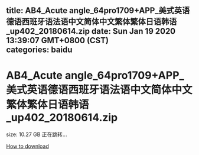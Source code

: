 
title: AB4_Acute angle_64pro1709+APP_美式英语德语西班牙语法语中文简体中文繁体繁体日语韩语_up402_20180614.zip
date: Sun Jan 19 2020 13:39:07 GMT+0800 (CST)    
categories: baidu
---

# AB4_Acute angle_64pro1709+APP_美式英语德语西班牙语法语中文简体中文繁体繁体日语韩语_up402_20180614.zip
size: 10.27 GB
 正在跳转...
 

[How to download](https://bpcam.bemobtrk.com/go/2ceec3aa-1ca2-46d6-b9ff-aaa5c184517c?jno=4481)